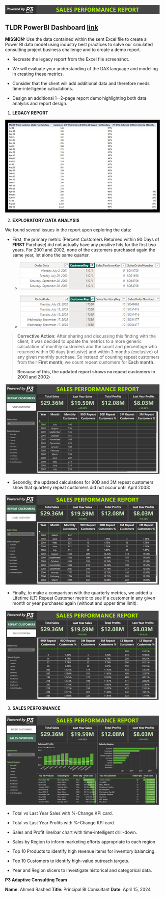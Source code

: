 ![](img/image0.png)

## TLDR PowerBI Dashboard [link]([https://app.powerbi.com/groups/me/reports/ac167198-815a-4753-ae73-669a4913ed77/ReportSectionfc58e66b54837de74490?experience=power-bi](https://app.powerbi.com/view?r=eyJrIjoiZGIwMzg3MjgtZjg1Yy00OWUwLWE3Y2YtNzc0NjUzNWQyZDJjIiwidCI6ImUzYjYyMmQ1LWNhOTQtNDVmYy05OGM4LTcyNGI4MTczOTMxMCJ9&pageName=ReportSectionfc58e66b54837de74490))

**MISSION:** Use the data contained within the sent Excel file to create
a Power BI data model using industry best practices to solve our
simulated consulting project business challenge and to create a demo
report.

-   Recreate the legacy report from the Excel file screenshot.

-   We will evaluate your understanding of the DAX language and modeling
    in creating these metrics.

-   Consider that the client will add additional data and therefore
    needs time-intelligence calculations.

-   Design an additional 1--2-page report demo highlighting both data
    analysis and report design.

1.  **LEGACY REPORT**

![](img/image1.png)

2.  **EXPLORATORY DATA ANALYSIS**

We found several issues in the report upon exploring the data:

-   First, the primary metric (Percent Customers Returned within 90 Days
    of **FIRST** Purchase) did not actually have any positive hits for
    the first two years. For 2001 and 2002, none of the customers
    purchased again the same year, let alone the same quarter.

    -   ![](img/image2.png)

    -   ![](img/image3.png)

> **Corrective Action:** After sharing and discussing this finding with
> the client, it was decided to update the metrics to a more generic
> calculation of monthly customers and the count and percentage who
> returned within 90 days (inclusive) and within 3 months (exclusive) of
> any given monthly purchase. So instead of counting repeat customers
> from their **First month**, we count repeat customers for **Each
> month.**
>
> **Because of this, the updated report shows no repeat customers in
> 2001 and 2002:**

![](img/image4.png)

-   Secondly, the updated calculations for 90D and 3M repeat customers
    show that quarterly repeat customers did not occur until April 2003:

![](img/image5.png)

-   Finally, to make a comparison with the quarterly metrics, we added a
    Lifetime (LT) Repeat Customer metric to see if a customer in any
    given month or year purchased again (without and upper time limit):

![](img/image6.png)

3.  **SALES PERFORMANCE**

![](img/image7.png)

-   Total vs Last Year Sales with %-Change KPI card.

-   Total vs Last Year Profits with %-Change KPI card.

-   Sales and Profit line/bar chart with time-intelligent drill-down.

-   Sales by Region to inform marketing efforts appropriate to each
    region.

-   Top 10 Products to identify high revenue items for inventory
    balancing.

-   Top 10 Customers to identify high-value outreach targets.

-   Year and Region slicers to investigate historical and categorical
    data.


**P3 Adaptive Consulting Team**

**Name**: Ahmed Rashed **Title**: Principal BI Consultant **Date**:
April 15, 2024

